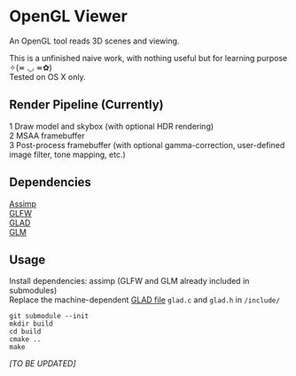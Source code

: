 # OpenGL Viewer

An OpenGL tool reads 3D scenes and viewing.

This is a unfinished naive work, with nothing useful but for learning purpose ✧(≖ ◡ ≖✿)\
Tested on OS X only.

## Render Pipeline (Currently)
1 Draw model and skybox (with optional HDR rendering) \
2 MSAA framebuffer \
3 Post-process framebuffer (with optional gamma-correction, user-defined image filter, tone mapping, etc.)

## Dependencies
[Assimp](https://github.com/assimp/assimp) \
[GLFW]() \
[GLAD](https://github.com/Dav1dde/glad) \
[GLM]()

## Usage
Install dependencies: assimp (GLFW and GLM already included in submodules)\
Replace the machine-dependent [GLAD file](https://glad.dav1d.de/) `glad.c` and `glad.h` in `/include/` 
~~~
git submodule --init 
mkdir build
cd build
cmake ..
make
~~~
*[TO BE UPDATED]*